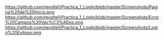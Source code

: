 https://github.com/revolte1/Practica_1_LogIn/blob/master/Screenshots/Pagina%20de%20Inicio.png
https://github.com/revolte1/Practica_1_LogIn/blob/master/Screenshots/Error%20Campos%20Vac%C3%ADos.png
https://github.com/revolte1/Practica_1_LogIn/blob/master/Screenshots/LogIn%20Exitoso.png
